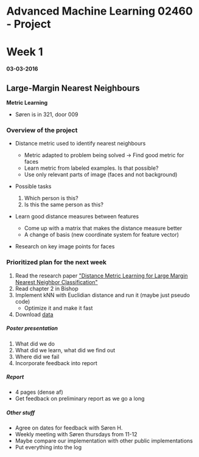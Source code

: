 # Advanced Machine Learning 02460 - Project
# Week 1 
**03-03-2016**

## Large-Margin Nearest Neighbours
**Metric Learning**

- Søren is in 321, door 009

### Overview of the project
- Distance metric used to identify nearest neighbours
    - Metric adapted to problem being solved -> Find good metric for faces
    - Learn metric from labeled examples. Is that possible?
    - Use only relevant parts of image (faces and not background)

- Possible tasks
    1. Which person is this?
    2. Is this the same person as this?

- Learn good distance measures between features
    - Come up with a matrix that makes the distance measure better
    - A change of basis (new coordinate system for feature vector)

- Research on key image points for faces


### Prioritized plan for the next week
1. Read the research paper ["Distance Metric Learning for Large Margin Nearest Neighbor Classification"](http://jmlr.csail.mit.edu/papers/volume10/weinberger09a/weinberger09a.pdf)
2. Read chapter 2 in Bishop
3. Implement kNN with Euclidian distance and run it (maybe just pseudo code)
    - Optimize it and make it fast
4. Download [data](https://lrs.icg.tugraz.at/research/kissme/)


##### Poster presentation
1. What did we do
2. What did we learn, what did we find out
3. Where did we fail
4. Incorporate feedback into report

##### Report
- 4 pages (dense af)
- Get feedback on preliminary report as we go a long

##### Other stuff
- Agree on dates for feedback with Søren H.
- Weekly meeting with Søren thursdays from 11-12
- Maybe compare our implementation with other public implementations
- Put everything into the log